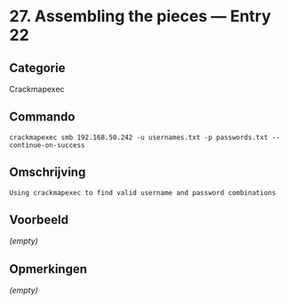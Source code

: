 # 27. Assembling the pieces — Entry 22

## Categorie

Crackmapexec

## Commando

```
crackmapexec smb 192.168.50.242 -u usernames.txt -p passwords.txt --continue-on-success
```

## Omschrijving

```
Using crackmapexec to find valid username and password combinations
```

## Voorbeeld

_(empty)_

## Opmerkingen

_(empty)_


